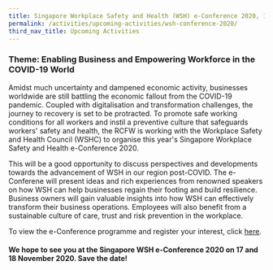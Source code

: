 ```yaml
---
title: Singapore Workplace Safety and Health (WSH) e-Conference 2020, 17 - 18 Nov 2020 
permalink: /activities/upcoming-activities/wsh-conference-2020/
third_nav_title: Upcoming Activities
---
```

### Theme: Enabling Business and Empowering Workforce in the COVID-19 World

Amidst much uncertainty and dampened economic activity, businesses worldwide are still battling the economic fallout from the COVID-19 pandemic. Coupled with digitalisation and transformation challenges, the journey to recovery is set to be protracted. To promote safe working conditions for all workers and instil a preventive culture that safeguards workers' safety and health, the RCFW is working with the Workplace Safety and Health Council (WSHC) to organise this year's Singapore Workplace Safety and Health e-Conference 2020. 

This will be a good opportunity to discuss perspectives and developments towards the advancement of WSH in our region post-COVID. The e-Conferene will present ideas and rich experiences from renowned speakers on how WSH can help businesses regain their footing and build resilience. Business owners will gain valuable insights into how WSH can effectively transform their business operations. Employees will also benefit from a sustainable culture of care, trust and risk prevention in the workplace.

<p>To view the e-Conference programme and register your interest, click <a href="https://singaporewshconference.sg/programme/">here</a>.</p>

#### We hope to see you at the Singapore WSH e-Conference 2020 on 17 and 18 November 2020. Save the date!  
